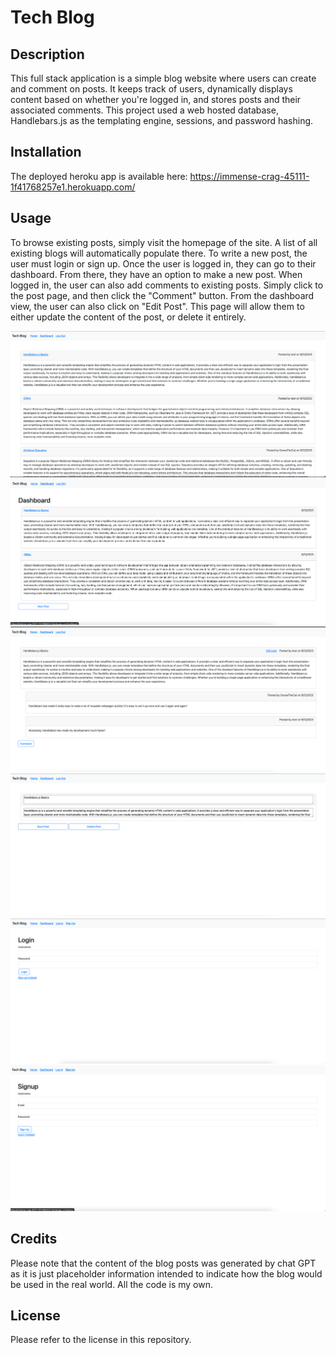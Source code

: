 # Tech Blog

## Description

This full stack application is a simple blog website where users can create and comment on posts. It keeps track of users, dynamically displays content based on whether you're logged in, and stores posts and their associated comments. This project used a web hosted database, Handlebars.js as the templating engine, sessions, and password hashing.

## Installation
The deployed heroku app is available here: https://immense-crag-45111-1f41768257e1.herokuapp.com/

## Usage

To browse existing posts, simply visit the homepage of the site. A list of all existing blogs will automatically populate there.
To write a new post, the user must login or sign up. 
Once the user is logged in, they can go to their dashboard. From there, they have an option to make a new post. 
When logged in, the user can also add comments to existing posts. Simply click to the post page, and then click the "Comment" button. 
From the dashboard view, the user can also click on "Edit Post". This page will allow them to either update the content of the post, or delete it entirely.

![Homepage](assets/images/screenshot1.png)
![Dashboard](assets/images/screenshot2.png)
![Post View](assets/images/screenshot3.png)
![Edit or Delete Post](assets/images/screenshot4.png)
![Login](assets/images/screenshot5.png)
![Sign Up](assets/images/screenshot6.png)

## Credits
Please note that the content of the blog posts was generated by chat GPT as it is just placeholder information intended to indicate how the blog would be used in the real world. All the code is my own.

## License
Please refer to the license in this repository.
